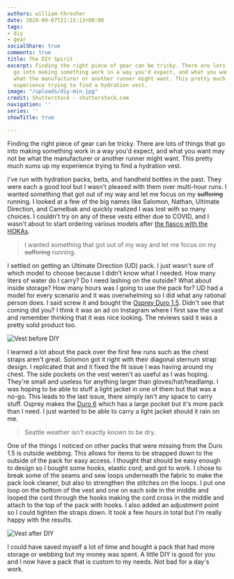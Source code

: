 ```yaml
---
authors: william-thresher
date: 2020-09-07T21:15:13+00:00
tags:
- diy
- gear
socialShare: true
comments: true
title: The DIY Spirit
excerpt: Finding the right piece of gear can be tricky. There are lots of things that
  go into making something work in a way you'd expect, and what you want may not be
  what the manufacturer or another runner might want. This pretty much sums up my
  experience trying to find a hydration vest.
image: "/uploads/diy-min.jpg"
credit: Shutterstock - shutterstock.com
navigation: ''
series: ''
showTitle: true

---
```

Finding the right piece of gear can be tricky. There are lots of things that go into making something work in a way you'd expect, and what you want may not be what the manufacturer or another runner might want. This pretty much sums up my experience trying to find a hydration vest.

I've run with hydration packs, belts, and handheld bottles in the past. They were each a good tool but I wasn't pleased with them over multi-hour runs. I wanted something that got out of my way and let me focus on my ~~suffering~~ running. I looked at a few of the big names like Salomon, Nathan, Ultimate Direction, and Camelbak and quickly realized I was lost with so many choices. I couldn't try on any of these vests either due to COVID, and I wasn't about to start ordering various models after [the fiasco with the HOKAs](https://williamthresher.com/post/2020/running-on-clouds/ "Running on Clouds").

> I wanted something that got out of my way and let me focus on my ~~suffering~~ running.

I settled on getting an Ultimate Direction (UD) pack. I just wasn't sure of which model to choose because I didn't know what I needed. How many liters of water do I carry? Do I need lashing on the outside? What about inside storage? How many hours was I going to use the pack for? UD had a model for every scenario and it was overwhelming so I did what any rational person does. I said screw it and bought the [Osprey Duro 1.5](https://www.osprey.com/us/en/product/duro-1-5-with-1-5l-reservoir-DURO1POINT5S19.html "Duro 1.5"). Didn't see that coming did you? I think it was an ad on Instagram where I first saw the vast and remember thinking that it was nice looking. The reviews said it was a pretty solid product too.

![Vest before DIY](/uploads/duro15-before-min.jpg#center)

I learned a lot about the pack over the first few runs such as the chest straps aren't great. Solomon got it right with their diagonal sternum strap design. I replicated that and it fixed the fit issue I was having around my chest. The side pockets on the vest weren't as useful as I was hoping. They're small and useless for anything larger than gloves/hat/headlamp. I was hoping to be able to stuff a light jacket in one of them but that was a no-go. This leads to the last issue, there simply isn't any space to carry stuff. Osprey makes the [Duro 6](https://www.osprey.com/us/en/product/duro-6-with-1-5l-reservoir-DURO6S19.html "Duro 6") which has a large pocket but it's more pack than I need. I just wanted to be able to carry a light jacket should it rain on me.

> Seattle weather isn't exactly known to be dry.

One of the things I noticed on other packs that were missing from the Duro 1.5 is outside webbing. This allows for items to be strapped down to the outside of the pack for easy access. I thought that should be easy enough to design so I bought some hooks, elastic cord, and got to work. I chose to break some of the seams and sew loops underneath the fabric to make the pack look cleaner, but also to strengthen the stitches on the loops. I put one loop on the bottom of the vest and one on each side in the middle and looped the cord through the hooks making the cord cross in the middle and attach to the top of the pack with hooks. I also added an adjustment point so I could tighten the straps down. It took a few hours in total but I'm really happy with the results.

![Vest after DIY](/uploads/duro15-after-min.jpg#center)

I could have saved myself a lot of time and bought a pack that had more storage or webbing but my money was spent. A little DIY is good for you and I now have a pack that is custom to my needs. Not bad for a day's work.
